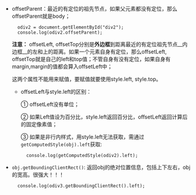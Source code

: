 * offsetParent：最近的有定位的祖先节点，如果父元素都没有定位，那么offsetParent就是body；
		
		odiv2 = document.getElementById("div2");
		console.log(odiv2.offsetParent);
	**注意：**
	offsetLeft, offsetTop分别是**外边框**到距离最近的有定位祖先节点__内边框__的左和上的距离。如果一个元素自身有定位，那么offsetLeft, offsetTop就是自己的left和top值；不管自身有没有定位，如果自身有margin,margin的值都会算入offsetLeft中；

	这两个属性不能用来赋值，要赋值就要使用style.left, style.top。
	* offsetLeft与style.left的区别：
	
		① offsetLeft没有单位；

		② 如果Left值设为百分比，style.left返回百分比，offsetLeft返回计算后的固定像素值；

		③ 如果是非行内样式，用style.left无法获取，需通过`getComputedStyle(obj).left`获取:

			console.log(getComputedStyle(odiv2).left);

* `obj.getBoundingClientRect()`: 返回obj的绝对位置信息，包括上下左右，obj的宽高。很强大！！！
		
		console.log(odiv3.getBoundingClientRect().left);


	

